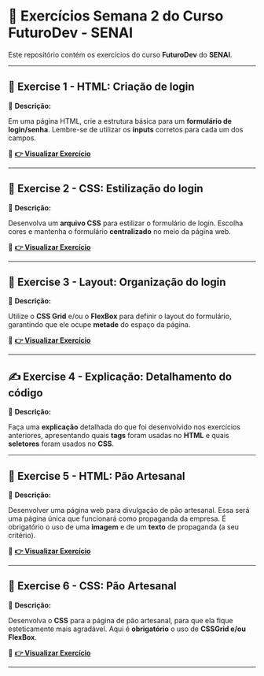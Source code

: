 # 🚀 Exercícios Semana 2 do Curso **FuturoDev** - SENAI

Este repositório contém os exercícios do curso **FuturoDev** do **SENAI**.

---

## 📝 **Exercise 1 - HTML: Criação de login**
📌 **Descrição:**  

Em uma página HTML, crie a estrutura básica para um **formulário de login/senha**. Lembre-se de utilizar os **inputs** corretos para cada um dos campos.

🔗 **[👉 Visualizar Exercício](https://mocodifyx.github.io/FuturoDev_Senai/Semana_2_Front_End/Exercise_1/)** 

---

## 🎨 **Exercise 2 - CSS: Estilização do login**
📌 **Descrição:**  

Desenvolva um **arquivo CSS** para estilizar o formulário de login. Escolha cores e mantenha o formulário **centralizado** no meio da página web.

🔗 **[👉 Visualizar Exercício](https://mocodifyx.github.io/FuturoDev_Senai/Semana_2_Front_End/Exercise_2/)** 

---

## 📐 **Exercise 3 - Layout: Organização do login**
📌 **Descrição:**  

Utilize o **CSS Grid** e/ou o **FlexBox** para definir o layout do formulário, garantindo que ele ocupe **metade** do espaço da página.

🔗 **[👉 Visualizar Exercício](https://mocodifyx.github.io/FuturoDev_Senai/Semana_2_Front_End/Exercise_3/)** 

---

## ✍️ **Exercise 4 - Explicação: Detalhamento do código**
📌 **Descrição:**  

Faça uma **explicação** detalhada do que foi desenvolvido nos exercícios anteriores, apresentando quais **tags** foram usadas no **HTML** e quais **seletores** foram usados no **CSS**.

---

## 📝 **Exercise 5 - HTML: Pão Artesanal**
📌 **Descrição:**  

Desenvolver uma página web para divulgação de pão artesanal. Essa será uma página única que funcionará como propaganda da empresa.
É obrigatório o uso de uma **imagem** e de um **texto** de propaganda (a seu critério).

🔗 **[👉 Visualizar Exercício](https://mocodifyx.github.io/FuturoDev_Senai/Semana_2_Front_End/Exercise_5/)** 

---

## 🎨 **Exercise 6 - CSS: Pão Artesanal**
📌 **Descrição:**  

Desenvolva o **CSS** para a página de pão artesanal, para que ela fique esteticamente mais agradável.
Aqui é **obrigatório** o uso de **CSSGrid e/ou FlexBox**.

🔗 **[👉 Visualizar Exercício](https://mocodifyx.github.io/FuturoDev_Senai/Semana_2_Front_End/Exercise_6/)** 

---
